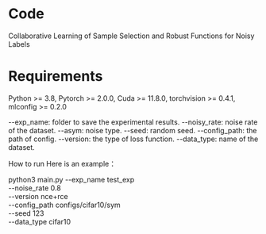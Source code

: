 # Code
Collaborative Learning of Sample Selection and  Robust Functions for Noisy Labels

# Requirements
Python >= 3.8, Pytorch >= 2.0.0, Cuda >= 11.8.0, torchvision >= 0.4.1, mlconfig >= 0.2.0


--exp_name:  folder to save the experimental results.
--noisy_rate:  noise rate of the dataset.
--asym:  noise type.
--seed:  random seed.
--config_path:  the path of config.
--version:  the type of loss function.
--data_type:  name of the dataset.

How to run
Here is an example：

python3  main.py --exp_name      test_exp \
                    --noise_rate    0.8                  \
                    --version       nce+rce              \
                    --config_path   configs/cifar10/sym \
                    --seed          123 \
	                  --data_type  cifar10
